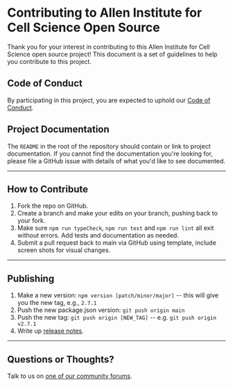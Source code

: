 # Contributing to Allen Institute for Cell Science Open Source

Thank you for your interest in contributing to this Allen Institute for Cell Science open source project! This document is
a set of guidelines to help you contribute to this project.

## Code of Conduct

By participating in this project, you are expected to uphold our [Code of
Conduct][code_of_conduct].

[code_of_conduct]: CODE_OF_CONDUCT.md

## Project Documentation

The `README` in the root of the repository should contain or link to
project documentation. If you cannot find the documentation you're
looking for, please file a GitHub issue with details of what
you'd like to see documented.

___

## How to Contribute

1. Fork the repo on GitHub.
2. Create a branch and make your edits on your branch, pushing back to your fork.
3. Make sure `npm run typeCheck`, `npm run test` and `npm run lint` all exit without errors. Add tests and documentation as needed.
4. Submit a pull request back to main via GitHub using template, include screen shots for visual changes. 

___

## Publishing

1. Make a new version: `npm version [patch/minor/major]` -- this will give you the new tag, e.g., `2.7.1`
2. Push the new package.json version: `git push origin main`
3. Push the new tag: `git push origin [NEW_TAG]` -- e.g. `git push origin v2.7.1`
4. Write up [release notes](https://github.com/simularium/simularium-viewer/releases).

___

## Questions or Thoughts?

Talk to us on [one of our community forums][community].

[community]: https://forum.allencell.org/
